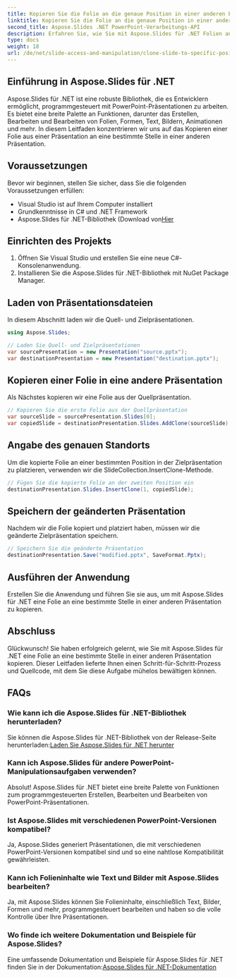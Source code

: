 ```yaml
---
title: Kopieren Sie die Folie an die genaue Position in einer anderen Präsentation
linktitle: Kopieren Sie die Folie an die genaue Position in einer anderen Präsentation
second_title: Aspose.Slides .NET PowerPoint-Verarbeitungs-API
description: Erfahren Sie, wie Sie mit Aspose.Slides für .NET Folien an präzise Stellen in verschiedenen Präsentationen kopieren. Diese Schritt-für-Schritt-Anleitung enthält Quellcode und Anweisungen für die nahtlose PowerPoint-Manipulation.
type: docs
weight: 18
url: /de/net/slide-access-and-manipulation/clone-slide-to-specific-position-in-another-presentation/
---
```


## Einführung in Aspose.Slides für .NET

Aspose.Slides für .NET ist eine robuste Bibliothek, die es Entwicklern ermöglicht, programmgesteuert mit PowerPoint-Präsentationen zu arbeiten. Es bietet eine breite Palette an Funktionen, darunter das Erstellen, Bearbeiten und Bearbeiten von Folien, Formen, Text, Bildern, Animationen und mehr. In diesem Leitfaden konzentrieren wir uns auf das Kopieren einer Folie aus einer Präsentation an eine bestimmte Stelle in einer anderen Präsentation.

## Voraussetzungen

Bevor wir beginnen, stellen Sie sicher, dass Sie die folgenden Voraussetzungen erfüllen:

- Visual Studio ist auf Ihrem Computer installiert
- Grundkenntnisse in C# und .NET Framework
-  Aspose.Slides für .NET-Bibliothek (Download von[Hier](https://releases.aspose.com/slides/net/)

## Einrichten des Projekts

1. Öffnen Sie Visual Studio und erstellen Sie eine neue C#-Konsolenanwendung.
2. Installieren Sie die Aspose.Slides für .NET-Bibliothek mit NuGet Package Manager.

## Laden von Präsentationsdateien

In diesem Abschnitt laden wir die Quell- und Zielpräsentationen.

```csharp
using Aspose.Slides;

// Laden Sie Quell- und Zielpräsentationen
var sourcePresentation = new Presentation("source.pptx");
var destinationPresentation = new Presentation("destination.pptx");
```

## Kopieren einer Folie in eine andere Präsentation

Als Nächstes kopieren wir eine Folie aus der Quellpräsentation.

```csharp
// Kopieren Sie die erste Folie aus der Quellpräsentation
var sourceSlide = sourcePresentation.Slides[0];
var copiedSlide = destinationPresentation.Slides.AddClone(sourceSlide);
```

## Angabe des genauen Standorts

Um die kopierte Folie an einer bestimmten Position in der Zielpräsentation zu platzieren, verwenden wir die SlideCollection.InsertClone-Methode.

```csharp
// Fügen Sie die kopierte Folie an der zweiten Position ein
destinationPresentation.Slides.InsertClone(1, copiedSlide);
```

## Speichern der geänderten Präsentation

Nachdem wir die Folie kopiert und platziert haben, müssen wir die geänderte Zielpräsentation speichern.

```csharp
// Speichern Sie die geänderte Präsentation
destinationPresentation.Save("modified.pptx", SaveFormat.Pptx);
```

## Ausführen der Anwendung

Erstellen Sie die Anwendung und führen Sie sie aus, um mit Aspose.Slides für .NET eine Folie an eine bestimmte Stelle in einer anderen Präsentation zu kopieren.

## Abschluss

Glückwunsch! Sie haben erfolgreich gelernt, wie Sie mit Aspose.Slides für .NET eine Folie an eine bestimmte Stelle in einer anderen Präsentation kopieren. Dieser Leitfaden lieferte Ihnen einen Schritt-für-Schritt-Prozess und Quellcode, mit dem Sie diese Aufgabe mühelos bewältigen können.

## FAQs

### Wie kann ich die Aspose.Slides für .NET-Bibliothek herunterladen?

 Sie können die Aspose.Slides für .NET-Bibliothek von der Release-Seite herunterladen:[Laden Sie Aspose.Slides für .NET herunter](https://releases.aspose.com/slides/net/)

### Kann ich Aspose.Slides für andere PowerPoint-Manipulationsaufgaben verwenden?

Absolut! Aspose.Slides für .NET bietet eine breite Palette von Funktionen zum programmgesteuerten Erstellen, Bearbeiten und Bearbeiten von PowerPoint-Präsentationen.

### Ist Aspose.Slides mit verschiedenen PowerPoint-Versionen kompatibel?

Ja, Aspose.Slides generiert Präsentationen, die mit verschiedenen PowerPoint-Versionen kompatibel sind und so eine nahtlose Kompatibilität gewährleisten.

### Kann ich Folieninhalte wie Text und Bilder mit Aspose.Slides bearbeiten?

Ja, mit Aspose.Slides können Sie Folieninhalte, einschließlich Text, Bilder, Formen und mehr, programmgesteuert bearbeiten und haben so die volle Kontrolle über Ihre Präsentationen.

### Wo finde ich weitere Dokumentation und Beispiele für Aspose.Slides?

 Eine umfassende Dokumentation und Beispiele für Aspose.Slides für .NET finden Sie in der Dokumentation:[Aspose.Slides für .NET-Dokumentation](https://reference.aspose.com/slides/net/)